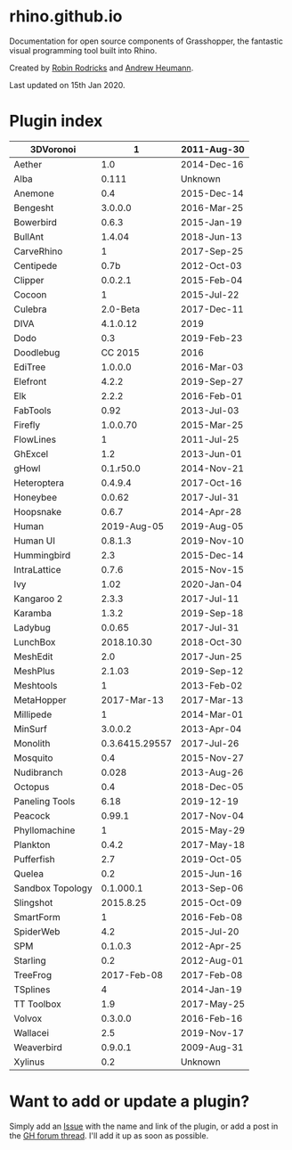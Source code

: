 # rhino.github.io
Documentation for open source components of Grasshopper, the fantastic visual programming tool built into Rhino.

Created by <a href="https://github.com/robinrodricks">Robin Rodricks</a> and <a href="http://www.grasshopper3d.com/profile/AndrewHeumann/">Andrew Heumann</a>.

Last updated on 15th Jan 2020.

# Plugin index

| 3DVoronoi        | 1              | 2011-Aug-30 |
|------------------|----------------|-------------|
| Aether           | 1.0            | 2014-Dec-16 |
| Alba             | 0.111          | Unknown     |
| Anemone          | 0.4            | 2015-Dec-14 |
| Bengesht         | 3.0.0.0        | 2016-Mar-25 |
| Bowerbird        | 0.6.3          | 2015-Jan-19 |
| BullAnt          | 1.4.04         | 2018-Jun-13 |
| CarveRhino       | 1              | 2017-Sep-25 |
| Centipede        | 0.7b           | 2012-Oct-03 |
| Clipper          | 0.0.2.1        | 2015-Feb-04 |
| Cocoon           | 1              | 2015-Jul-22 |
| Culebra          | 2.0-Beta       | 2017-Dec-11 |
| DIVA             | 4.1.0.12       | 2019        |
| Dodo             | 0.3            | 2019-Feb-23 |
| Doodlebug        | CC 2015        | 2016        |
| EdiTree          | 1.0.0.0        | 2016-Mar-03 |
| Elefront         | 4.2.2          | 2019-Sep-27 |
| Elk              | 2.2.2          | 2016-Feb-01 |
| FabTools         | 0.92           | 2013-Jul-03 |
| Firefly          | 1.0.0.70       | 2015-Mar-25 |
| FlowLines        | 1              | 2011-Jul-25 |
| GhExcel          | 1.2            | 2013-Jun-01 |
| gHowl            | 0.1.r50.0      | 2014-Nov-21 |
| Heteroptera      | 0.4.9.4        | 2017-Oct-16 |
| Honeybee         | 0.0.62         | 2017-Jul-31 |
| Hoopsnake        | 0.6.7          | 2014-Apr-28 |
| Human            | 2019-Aug-05    | 2019-Aug-05 |
| Human UI         | 0.8.1.3        | 2019-Nov-10 |
| Hummingbird      | 2.3            | 2015-Dec-14 |
| IntraLattice     | 0.7.6          | 2015-Nov-15 |
| Ivy              | 1.02           | 2020-Jan-04 |
| Kangaroo 2       | 2.3.3          | 2017-Jul-11 |
| Karamba          | 1.3.2          | 2019-Sep-18 |
| Ladybug          | 0.0.65         | 2017-Jul-31 |
| LunchBox         | 2018.10.30     | 2018-Oct-30 |
| MeshEdit         | 2.0            | 2017-Jun-25 |
| MeshPlus         | 2.1.03         | 2019-Sep-12 |
| Meshtools        | 1              | 2013-Feb-02 |
| MetaHopper       | 2017-Mar-13    | 2017-Mar-13 |
| Millipede        | 1              | 2014-Mar-01 |
| MinSurf          | 3.0.0.2        | 2013-Apr-04 |
| Monolith         | 0.3.6415.29557 | 2017-Jul-26 |
| Mosquito         | 0.4            | 2015-Nov-27 |
| Nudibranch       | 0.028          | 2013-Aug-26 |
| Octopus          | 0.4            | 2018-Dec-05 |
| Paneling Tools   | 6.18           | 2019-12-19  |
| Peacock          | 0.99.1         | 2017-Nov-04 |
| Phyllomachine    | 1              | 2015-May-29 |
| Plankton         | 0.4.2          | 2017-May-18 |
| Pufferfish       | 2.7            | 2019-Oct-05 |
| Quelea           | 0.2            | 2015-Jun-16 |
| Sandbox Topology | 0.1.000.1      | 2013-Sep-06 |
| Slingshot        | 2015.8.25      | 2015-Oct-09 |
| SmartForm        | 1              | 2016-Feb-08 |
| SpiderWeb        | 4.2            | 2015-Jul-20 |
| SPM              | 0.1.0.3        | 2012-Apr-25 |
| Starling         | 0.2            | 2012-Aug-01 |
| TreeFrog         | 2017-Feb-08    | 2017-Feb-08 |
| TSplines         | 4              | 2014-Jan-19 |
| TT Toolbox       | 1.9            | 2017-May-25 |
| Volvox           | 0.3.0.0        | 2016-Feb-16 |
| Wallacei         | 2.5            | 2019-Nov-17 |
| Weaverbird       | 0.9.0.1        | 2009-Aug-31 |
| Xylinus          | 0.2            | Unknown     |

# Want to add or update a plugin?
Simply add an [Issue](https://github.com/rhino/rhino.github.io/issues) with the name and link of the plugin, or add a post in the [GH forum thread](http://www.grasshopper3d.com/forum/topics/component-reference-for-gh?xg_source=activity&id=2985220%3ATopic%3A1522149&page=6#comments). I'll add it up as soon as possible.
